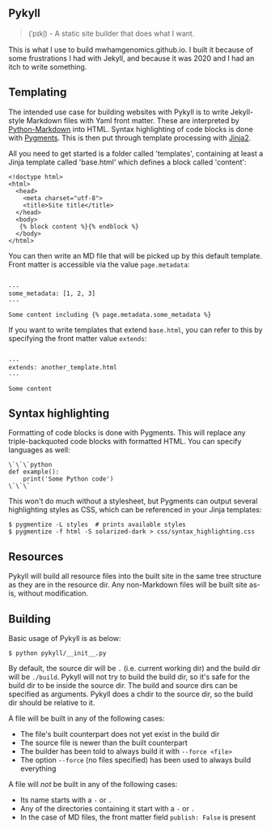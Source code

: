 Pykyll
------

> (ˈpɪkl̩) - A static site builder that does what I want.

This is what I use to build mwhamgenomics.github.io. I built it because of some frustrations I had with Jekyll, and
because it was 2020 and I had an itch to write something.

## Templating

The intended use case for building websites with Pykyll is to write Jekyll-style Markdown files with Yaml front matter.
These are interpreted by [Python-Markdown](https://python-markdown.github.io) into HTML. Syntax highlighting of code
blocks is done with [Pygments](https://pygments.org). This is then put through template processing with
[Jinja2](https://jinja.palletsprojects.com).

All you need to get started is a folder called 'templates', containing at least a Jinja template called 'base.html'
which defines a block called 'content':

```jinja
<!doctype html>
<html>
  <head>
    <meta charset="utf-8">
    <title>Site title</title>
  </head>
  <body>
   {% block content %}{% endblock %}
  </body>
</html>
```

You can then write an MD file that will be picked up by this default template. Front matter is accessible via the value
`page.metadata`:

```jinja

---
some_metadata: [1, 2, 3]
---

Some content including {% page.metadata.some_metadata %}
```

If you want to write templates that extend `base.html`, you can refer to this by specifying the front matter value
`extends`:

```jinja

---
extends: another_template.html
---

Some content
```

## Syntax highlighting

Formatting of code blocks is done with Pygments. This will replace any triple-backquoted code blocks with formatted
HTML. You can specify languages as well:

```
\`\`\`python
def example():
    print('Some Python code')
\`\`\`

```

This won't do much without a stylesheet, but Pygments can output several highlighting styles as CSS, which can be
referenced in your Jinja templates:

    $ pygmentize -L styles  # prints available styles
    $ pygmentize -f html -S solarized-dark > css/syntax_highlighting.css


## Resources

Pykyll will build all resource files into the built site in the same tree structure as they are in the resource dir. Any
non-Markdown files will be built site as-is, without modification.

## Building

Basic usage of Pykyll is as below:

    $ python pykyll/__init__.py

By default, the source dir will be `.` (i.e. current working dir) and the build dir will be `./build`. Pykyll will not
try to build the build dir, so it's safe for the build dir to be inside the source dir. The build and source dirs can be
specified as arguments. Pykyll does a chdir to the source dir, so the build dir should be relative to it.

A file will be built in any of the following cases:

- The file's built counterpart does not yet exist in the build dir
- The source file is newer than the built counterpart
- The builder has been told to always build it with `--force <file>`
- The option `--force` (no files specified) has been used to always build everything

A file will *not* be built in any of the following cases:

- Its name starts with a `-` or `.`
- Any of the directories containing it start with a `-` or `.`
- In the case of MD files, the front matter field `publish: False` is present
